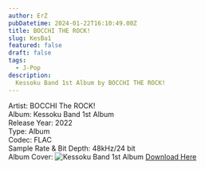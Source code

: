 ```yaml
---
author: ErZ
pubDatetime: 2024-01-22T16:10:49.00Z
title: BOCCHI THE ROCK!
slug: KesBa1
featured: false
draft: false
tags:
  - J-Pop
description:
  Kessoku Band 1st Album by BOCCHI THE ROCK!
---
```

Artist: BOCCHI The ROCK!<br>
Album: Kessoku Band 1st Album<br>
Release Year: 2022<br>
Type: Album<br>
Codec: FLAC<br>
Sample Rate & Bit Depth: 48kHz/24 bit<br>
Album Cover: ![Kessoku Band 1st Album](https://ucarecdn.com/fbbd00a3-9e06-4a5e-b2b4-723c14919aa2/-/scale_crop/400x350/-/format/auto/-/quality/smart_retina/)
[Download Here](https://cuty.io/boc1stal)